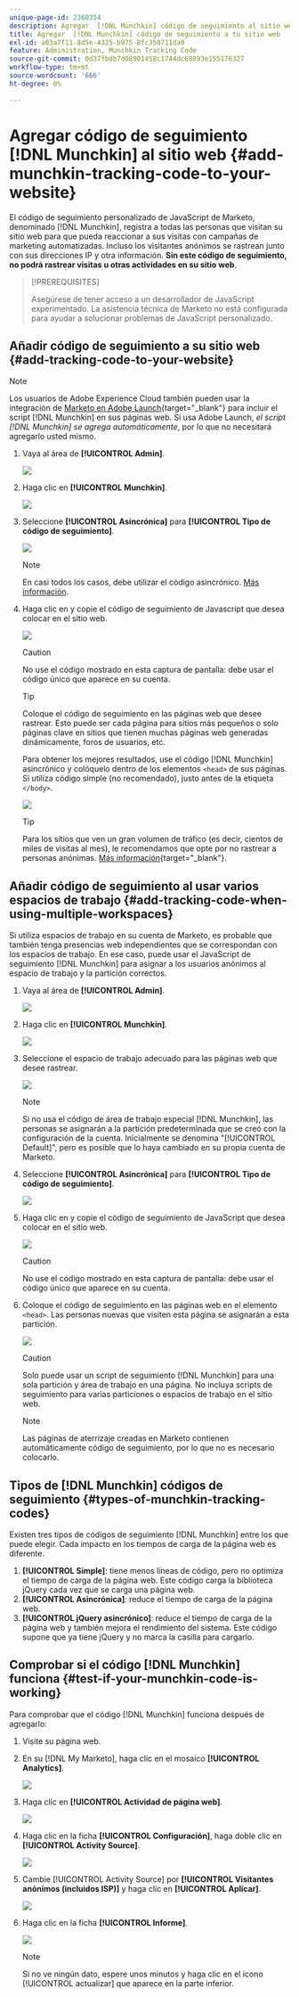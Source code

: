 ```yaml
---
unique-page-id: 2360354
description: Agregar  [!DNL Munchkin] código de seguimiento al sitio web - Documentos de Marketo - Documentación del producto
title: Agregar  [!DNL Munchkin] código de seguimiento a tu sitio web
exl-id: a03a7f11-8d5e-4325-b975-8fc350711da0
feature: Administration, Munchkin Tracking Code
source-git-commit: 0d37fbdb7d08901458c1744dc68893e155176327
workflow-type: tm+mt
source-wordcount: '666'
ht-degree: 0%

---
```


# Agregar código de seguimiento [!DNL Munchkin] al sitio web {#add-munchkin-tracking-code-to-your-website}

El código de seguimiento personalizado de JavaScript de Marketo, denominado [!DNL Munchkin], registra a todas las personas que visitan su sitio web para que pueda reaccionar a sus visitas con campañas de marketing automatizadas. Incluso los visitantes anónimos se rastrean junto con sus direcciones IP y otra información. **Sin este código de seguimiento, no podrá rastrear visitas u otras actividades en su sitio web**.

>[!PREREQUISITES]
>
>Asegúrese de tener acceso a un desarrollador de JavaScript experimentado. La asistencia técnica de Marketo no está configurada para ayudar a solucionar problemas de JavaScript personalizado.

## Añadir código de seguimiento a su sitio web {#add-tracking-code-to-your-website}

>[!NOTE]
>
>Los usuarios de Adobe Experience Cloud también pueden usar la integración de [Marketo en Adobe Launch](https://exchange.adobe.com/apps/ec/100223/adobe-launch-core-extension){target="_blank"} para incluir el script [!DNL Munchkin] en sus páginas web. Si usa Adobe Launch, _el script [!DNL Munchkin] se agrega automáticamente_, por lo que no necesitará agregarlo usted mismo.

1. Vaya al área de **[!UICONTROL Admin]**.

   ![](assets/add-munchkin-tracking-code-to-your-website-1.png)

1. Haga clic en **[!UICONTROL Munchkin]**.

   ![](assets/add-munchkin-tracking-code-to-your-website-2.png)

1. Seleccione **[!UICONTROL Asincrónica]** para **[!UICONTROL Tipo de código de seguimiento]**.

   ![](assets/add-munchkin-tracking-code-to-your-website-3.png)

   >[!NOTE]
   >
   >En casi todos los casos, debe utilizar el código asincrónico. [Más información](#types-of-munchkin-tracking-codes).

1. Haga clic en y copie el código de seguimiento de Javascript que desea colocar en el sitio web.

   ![](assets/add-munchkin-tracking-code-to-your-website-4.png)

   >[!CAUTION]
   >
   >No use el código mostrado en esta captura de pantalla: debe usar el código único que aparece en su cuenta.

   >[!TIP]
   >
   >Coloque el código de seguimiento en las páginas web que desee rastrear. Esto puede ser cada página para sitios más pequeños o solo páginas clave en sitios que tienen muchas páginas web generadas dinámicamente, foros de usuarios, etc.

   Para obtener los mejores resultados, use el código [!DNL Munchkin] asincrónico y colóquelo dentro de los elementos `<head>` de sus páginas. Si utiliza código simple (no recomendado), justo antes de la etiqueta `</body>`.

   ![](assets/add-munchkin-tracking-code-to-your-website-5.png)

   >[!TIP]
   >
   >Para los sitios que ven un gran volumen de tráfico (es decir, cientos de miles de visitas al mes), le recomendamos que opte por no rastrear a personas anónimas. [Más información](https://experienceleague.adobe.com/en/docs/marketo-developer/marketo/javascriptapi/leadtracking/lead-tracking){target="_blank"}.

## Añadir código de seguimiento al usar varios espacios de trabajo {#add-tracking-code-when-using-multiple-workspaces}

Si utiliza espacios de trabajo en su cuenta de Marketo, es probable que también tenga presencias web independientes que se correspondan con los espacios de trabajo. En ese caso, puede usar el JavaScript de seguimiento [!DNL Munchkin] para asignar a los usuarios anónimos al espacio de trabajo y la partición correctos.

1. Vaya al área de **[!UICONTROL Admin]**.

   ![](assets/add-munchkin-tracking-code-to-your-website-6.png)

1. Haga clic en **[!UICONTROL Munchkin]**.

   ![](assets/add-munchkin-tracking-code-to-your-website-7.png)

1. Seleccione el espacio de trabajo adecuado para las páginas web que desee rastrear.

   ![](assets/add-munchkin-tracking-code-to-your-website-8.png)

   >[!NOTE]
   >
   >Si no usa el código de área de trabajo especial [!DNL Munchkin], las personas se asignarán a la partición predeterminada que se creó con la configuración de la cuenta. Inicialmente se denomina &quot;[!UICONTROL Default]&quot;, pero es posible que lo haya cambiado en su propia cuenta de Marketo.

1. Seleccione **[!UICONTROL Asincrónica]** para **[!UICONTROL Tipo de código de seguimiento]**.

   ![](assets/add-munchkin-tracking-code-to-your-website-9.png)

1. Haga clic en y copie el código de seguimiento de JavaScript que desea colocar en el sitio web.

   ![](assets/add-munchkin-tracking-code-to-your-website-10.png)

   >[!CAUTION]
   >
   >No use el código mostrado en esta captura de pantalla: debe usar el código único que aparece en su cuenta.

1. Coloque el código de seguimiento en las páginas web en el elemento `<head>`. Las personas nuevas que visiten esta página se asignarán a esta partición.

   ![](assets/add-munchkin-tracking-code-to-your-website-11.png)

   >[!CAUTION]
   >
   >Solo puede usar un script de seguimiento [!DNL Munchkin] para una sola partición y área de trabajo en una página. No incluya scripts de seguimiento para varias particiones o espacios de trabajo en el sitio web.

   >[!NOTE]
   >
   >Las páginas de aterrizaje creadas en Marketo contienen automáticamente código de seguimiento, por lo que no es necesario colocarlo.

## Tipos de [!DNL Munchkin] códigos de seguimiento {#types-of-munchkin-tracking-codes}

Existen tres tipos de códigos de seguimiento [!DNL Munchkin] entre los que puede elegir. Cada impacto en los tiempos de carga de la página web es diferente.

1. **[!UICONTROL Simple]**: tiene menos líneas de código, pero no optimiza el tiempo de carga de la página web. Este código carga la biblioteca jQuery cada vez que se carga una página web.
1. **[!UICONTROL Asincrónica]**: reduce el tiempo de carga de la página web.
1. **[!UICONTROL jQuery asincrónico]**: reduce el tiempo de carga de la página web y también mejora el rendimiento del sistema. Este código supone que ya tiene jQuery y no marca la casilla para cargarlo.

## Comprobar si el código [!DNL Munchkin] funciona {#test-if-your-munchkin-code-is-working}

Para comprobar que el código [!DNL Munchkin] funciona después de agregarlo:

1. Visite su página web.

1. En su [!DNL My Marketo], haga clic en el mosaico **[!UICONTROL Analytics]**.

   ![](assets/add-munchkin-tracking-code-to-your-website-12.png)

1. Haga clic en **[!UICONTROL Actividad de página web]**.

   ![](assets/add-munchkin-tracking-code-to-your-website-13.png)

1. Haga clic en la ficha **[!UICONTROL Configuración]**, haga doble clic en **[!UICONTROL Activity Source]**.

   ![](assets/add-munchkin-tracking-code-to-your-website-14.png)

1. Cambie [!UICONTROL Activity Source] por **[!UICONTROL Visitantes anónimos (incluidos ISP)]** y haga clic en **[!UICONTROL Aplicar]**.

   ![](assets/add-munchkin-tracking-code-to-your-website-15.png)

1. Haga clic en la ficha **[!UICONTROL Informe]**.

   ![](assets/add-munchkin-tracking-code-to-your-website-16.png)

   >[!NOTE]
   >
   >Si no ve ningún dato, espere unos minutos y haga clic en el icono [!UICONTROL actualizar] que aparece en la parte inferior.
